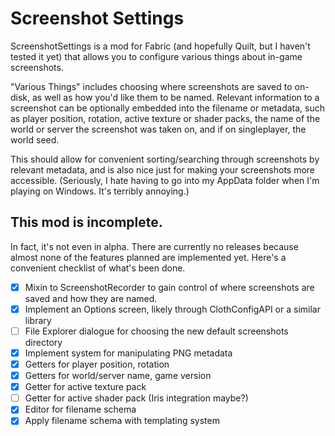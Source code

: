 # Screenshot Settings

ScreenshotSettings is a mod for Fabric (and hopefully Quilt, but I haven't tested it yet) that allows you to configure
various things about in-game screenshots.

"Various Things" includes choosing where screenshots are saved to on-disk, as well as how you'd like them to be named.
Relevant information to a screenshot can be optionally embedded into the filename or metadata, such as player position,
rotation, active texture or shader packs, the name of the world or server the screenshot was taken on, and if on
singleplayer, the world seed.

This should allow for convenient sorting/searching through screenshots by relevant metadata, and is also nice just for
making your screenshots more accessible. (Seriously, I hate having to go into my AppData folder when I'm playing on
Windows. It's terribly annoying.)

## This mod is incomplete.

In fact, it's not even in alpha. There are currently no releases because almost none of the features planned are
implemented yet.
Here's a convenient checklist of what's been done.

- [x] Mixin to ScreenshotRecorder to gain control of where screenshots are saved and how they are named.
- [x] Implement an Options screen, likely through ClothConfigAPI or a similar library
- [ ] File Explorer dialogue for choosing the new default screenshots directory
- [x] Implement system for manipulating PNG metadata
- [x] Getters for player position, rotation
- [x] Getters for world/server name, game version
- [x] Getter for active texture pack
- [ ] Getter for active shader pack (Iris integration maybe?)
- [x] Editor for filename schema
- [x] Apply filename schema with templating system